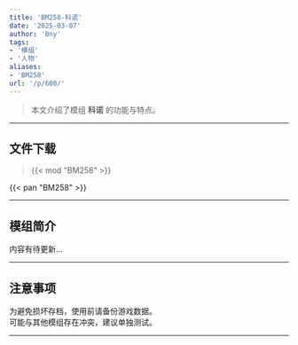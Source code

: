 ```yaml
---
title: 'BM258-科诺'
date: '2025-03-07'
author: 'Bny'
tags:
- '模组'
- '人物'
aliases:
- 'BM258'
url: '/p/680/'
---
```


> 本文介绍了模组 **科诺** 的功能与特点。

---

## 文件下载  

> {{< mod "BM258" >}}  

{{< pan "BM258" >}}  

---

## 模组简介

>  
内容有待更新...  

---

## 注意事项

>  
为避免损坏存档，使用前请备份游戏数据。  
可能与其他模组存在冲突，建议单独测试。  

---

